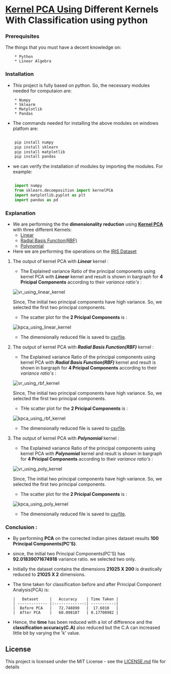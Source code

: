 # [Kernel PCA Using](https://scholar.google.co.in/scholar?q=kernel+pca+dimensionality+reduction&hl=en&as_sdt=0&as_vis=1&oi=scholart) Different Kernels With Classification using python 

   
### Prerequisites

The things that you must have a decent knowledge on: 
```
    * Python
    * Linear Algebra
```

### Installation

* This project is fully based on python. So, the necessary modules needed for computaion are:
```
    * Numpy
    * Sklearm
    * Matplotlib
    * Pandas
```
* The commands needed for installing the above modules on windows platfom are:
```python

    pip install numpy
    pip install sklearn
    pip install matplotlib
    pip install pandas
```
* we can verify the installation of modules by  importing the modules. For example:
```python

    import numpy
    from sklearn.decomposition import kernelPCA 
    import matplotlib.pyplot as plt
    import pandas as pd
```
### Explanation 

* We are performing the the **dimensionality reduction**  using [**Kernel PCA**](http://scikit-learn.org/stable/auto_examples/decomposition/plot_kernel_pca.html)  with three different Kernels: 
     * [Linear](https://stats.stackexchange.com/questions/101344/is-kernel-pca-with-linear-kernel-equivalent-to-standard-pca)
     * [Radial Basis Function(RBF)](https://en.wikipedia.org/wiki/Radial_basis_function_kernel)
     * [Polynomial](https://en.wikipedia.org/wiki/Polynomial_kernel)
 * Here we are performing the operations on the [IRIS Dataset](https://archive.ics.uci.edu/ml/datasets/iris)
     

1. The output of kernel PCA with **_Linear_** kernel : 
     * The Explained variance Ratio of the principal components using kernel PCA with **_Linear_** kernel and result is shown in bargraph for **4 Pricipal Components** according to their _variance ratio's_ :

      
      ![vr_using_linear_kernel](https://user-images.githubusercontent.com/36328597/41507798-9d33a58a-7257-11e8-95c1-81b31b0659f8.png)

      
    Since, The initial two principal components have high variance. So, we selected the first two principal components.
      
      * The scatter plot for the **2 Pricipal Components** is :

      
      ![kpca_using_linear_kernel](https://user-images.githubusercontent.com/36328597/41507794-9c0983e6-7257-11e8-8b2d-1137c3e272b8.png)



   * The dimensionally reduced file is saved to [csvfile](https://github.com/syamkakarla98/Kernel-PCA-Using-Different-Kernels-With-Classification/blob/master/iris_after_KPCA_using_linear.csv).
 
2. The output of kernel PCA with **_Radial Basis Function(RBF)_** kernel : 
     * The Explained variance Ratio of the principal components using kernel PCA with **_Radial Basis Function(RBF)_** kernel and result is shown in bargraph for **4 Pricipal Components** according to their _variance ratio's_ :

      ![vr_using_rbf_kernel](https://user-images.githubusercontent.com/36328597/41507821-f39ee5c4-7257-11e8-99fc-b90548ff26c3.png)

      
    Since, The initial two principal components have high variance. So, we selected the first two principal components.
      
      * THe scatter plot for the **2 Pricipal Components** is :

      
      ![kpca_using_rbf_kernel](https://user-images.githubusercontent.com/36328597/41507820-f36374ee-7257-11e8-8459-09ed3b43d1ae.JPG)


      * The dimensionally reduced file is saved to [csvfile](https://github.com/syamkakarla98/Kernel-PCA-Using-Different-Kernels-With-Classification/blob/master/iris_after_KPCA_using_poly.csv).    
   
3. The output of kernel PCA with **_Polynomial_** kernel : 
     * The Explained variance Ratio of the principal components using kernel PCA with **_Polynomial_** kernel and result is shown in bargraph for **4 Pricipal Components** according to their _variance ratio's_ :

      ![vr_using_poly_kernel](https://user-images.githubusercontent.com/36328597/41507799-9d72765c-7257-11e8-8564-20e07c526b3f.png)

      
    Since, The initial two principal components have high variance. So, we selected the first two principal components.
      
      * The scatter plot for the **2 Pricipal Components** is :

      ![kpca_using_poly_kernel](https://user-images.githubusercontent.com/36328597/41507795-9c73fdac-7257-11e8-9e61-8deddc25203d.JPG)



   * The dimensionally reduced file is saved to [csvfile](https://github.com/syamkakarla98/Kernel-PCA-Using-Different-Kernels-With-Classification/blob/master/iris_after_KPCA_using_rbf.csv).

### Conclusion :

   * By performing **PCA** on the corrected indian pines dataset results **100 Principal Components(PC'S)**.
   * since, the initial two Principal Components(PC'S) has **92.01839071674918** variance ratio. we selected two only.
   * Initially the dataset contains the dimensions **21025 X 200** is drastically reduced to **21025 X 2** dimensions.
   * The time taken for classification before and after Principal Component Analysis(PCA) is:
         
         |   Dataset     |   Accuracy    | Time Taken |
         | ------------- |:-------------:| ----------:|
         |  Before PCA   |   72.748890   |  17.6010   |
         |  After PCA    |   60.098187   | 0.17700982 |
       
   * Hence, the **time** has been reduced with a lot of difference and the **classification accuracy(C.A)** also reduced but the  C.A can increased little bit by varying the 'k' value. 

## License

This project is licensed under the MIT License - see the [LICENSE.md](https://github.com/syamkakarla98/Dimensionality-reduction-and-classification-on-Hyperspectral-Images-Using-Python/blob/master/LICENSE.md) file for details

